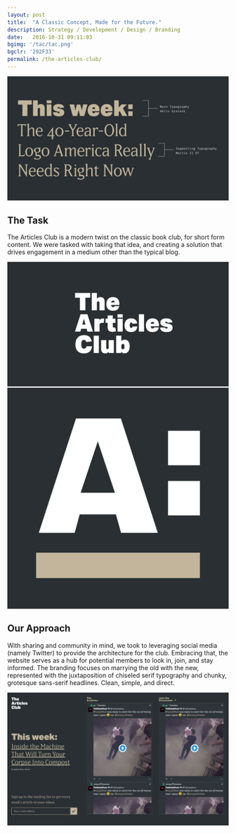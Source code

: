 ```yaml
---
layout: post
title:  "A Classic Concept, Made for the Future."
description: Strategy / Development / Design / Branding
date:   2016-10-31 09:11:03
bgimg: '/tac/tac.png'
bgclr: '292F33'
permalink: /the-articles-club/
---
```


<img src="/img/tac/3.png" alt="home">

<div class="work-text">
    <div class="col">
        <h2>The Task</h2>
        <p>
            The Articles Club is a modern twist on the classic book club, for short form content. We were tasked with taking that idea, and creating a solution that drives engagement in a medium other than the typical blog.
        </p>
    </div>
    <div class="col"><img src="/img/tac/2.png" alt="logo"></div>
</div>
<div class="work-text">
    <div class="col"><img src="/img/tac/4.png" alt="logo"></div>
    <div class="col">
        <h2>Our Approach</h2>
        <p>
            With sharing and community in mind, we took to leveraging social media (namely Twitter) to provide the architecture for the club. Embracing that, the website serves as a hub for potential members to look in, join, and stay informed. The branding focuses on marrying the old with the new, represented with the juxtaposition of chiseled serif typography and chunky, grotesque sans-serif headlines. Clean, simple, and direct.
        </p>
    </div>
</div>

<img src="/img/tac/1.png" alt="logo">